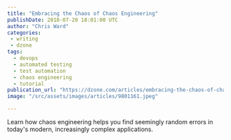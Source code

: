 ```yaml
---
title: "Embracing the Chaos of Chaos Engineering"
publishDate: 2018-07-20 18:01:00 UTC
author: "Chris Ward"
categories:
 - writing
 - dzone
tags:
  - devops
  - automated testing
  - test automation
  - chaos engineering
  - tutorial
publication_url: "https://dzone.com/articles/embracing-the-chaos-of-chaos-engineering"
image: "/src/assets/images/articles/9801161.jpeg"

---
```

Learn how chaos engineering helps you find seemingly random errors in today's modern, increasingly complex applications.

